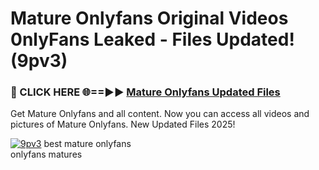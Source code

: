 # Mature Onlyfans Original Videos 0nlyFans Leaked - Files Updated! (9pv3)

<h3>🔴 CLICK HERE 🌐==►► <a href="https://tinyurl.com/ms9xzufz" rel="nofollow">Mature Onlyfans Updated Files</a></h3>

Get Mature Onlyfans and all content. Now you can access all videos and pictures of Mature Onlyfans. New Updated Files 2025!

[![9pv3](https://i.imgur.com/PQ7UWWw.gif)](https://tinyurl.com/ms9xzufz)
best mature onlyfans<br>
onlyfans matures